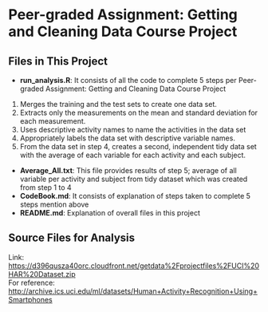 # Peer-graded Assignment: Getting and Cleaning Data Course Project  

## Files in This Project

- **run_analysis.R**: It consists of all the code to complete 5 steps per Peer-graded Assignment: Getting and Cleaning Data Course Project  
1. Merges the training and the test sets to create one data set.  
2. Extracts only the measurements on the mean and standard deviation for each measurement.   
3. Uses descriptive activity names to name the activities in the data set  
4. Appropriately labels the data set with descriptive variable names.   
5. From the data set in step 4, creates a second, independent tidy data set with the average of each variable for each activity and each subject.  
- **Average_All.txt**: This file provides results of step 5; average of all variable per activity and subject from tidy dataset which was created from step 1 to 4  
- **CodeBook.md**: It consists of explanation of steps taken to complete 5 steps mention above  
- **README.md**: Explanation of overall files in this project  

## Source Files for Analysis
Link: https://d396qusza40orc.cloudfront.net/getdata%2Fprojectfiles%2FUCI%20HAR%20Dataset.zip  
For reference: http://archive.ics.uci.edu/ml/datasets/Human+Activity+Recognition+Using+Smartphones
